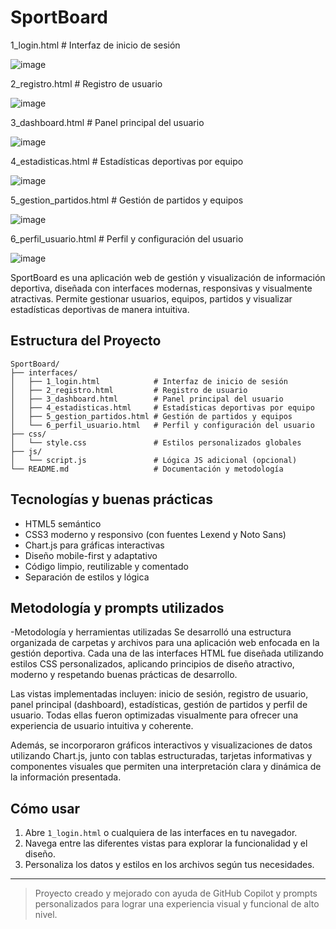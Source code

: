 # SportBoard
1_login.html            # Interfaz de inicio de sesión



![image](https://github.com/user-attachments/assets/20f5e150-23f3-4190-aad2-04ecd2c219a8)

2_registro.html         # Registro de usuario



![image](https://github.com/user-attachments/assets/1428c1ce-07a6-489f-a3e0-4ac5893fbf27)

3_dashboard.html        # Panel principal del usuario



![image](https://github.com/user-attachments/assets/013f05bb-a82a-46e5-9449-107b87327362)

4_estadisticas.html     # Estadísticas deportivas por equipo



![image](https://github.com/user-attachments/assets/8843679b-2a99-40cb-a371-86aa7b5d32c7)

5_gestion_partidos.html # Gestión de partidos y equipos



![image](https://github.com/user-attachments/assets/aa1e4441-06e4-4d41-bc54-74cfa6e259f3)

6_perfil_usuario.html   # Perfil y configuración del usuario



![image](https://github.com/user-attachments/assets/79c4ff14-c320-4966-8b24-1ba94ce730a1)

SportBoard es una aplicación web de gestión y visualización de información deportiva, diseñada con interfaces modernas, responsivas y visualmente atractivas. Permite gestionar usuarios, equipos, partidos y visualizar estadísticas deportivas de manera intuitiva.

## Estructura del Proyecto

```
SportBoard/
├── interfaces/
│   ├── 1_login.html            # Interfaz de inicio de sesión
│   ├── 2_registro.html         # Registro de usuario
│   ├── 3_dashboard.html        # Panel principal del usuario
│   ├── 4_estadisticas.html     # Estadísticas deportivas por equipo
│   ├── 5_gestion_partidos.html # Gestión de partidos y equipos
│   └── 6_perfil_usuario.html   # Perfil y configuración del usuario
├── css/
│   └── style.css               # Estilos personalizados globales
├── js/
│   └── script.js               # Lógica JS adicional (opcional)
└── README.md                   # Documentación y metodología
```

## Tecnologías y buenas prácticas
- HTML5 semántico
- CSS3 moderno y responsivo (con fuentes Lexend y Noto Sans)
- Chart.js para gráficas interactivas
- Diseño mobile-first y adaptativo
- Código limpio, reutilizable y comentado
- Separación de estilos y lógica

## Metodología y prompts utilizados
-Metodología y herramientas utilizadas
Se desarrolló una estructura organizada de carpetas y archivos para una aplicación web enfocada en la gestión deportiva. Cada una de las interfaces HTML fue diseñada utilizando estilos CSS personalizados, aplicando principios de diseño atractivo, moderno y respetando buenas prácticas de desarrollo.

Las vistas implementadas incluyen: inicio de sesión, registro de usuario, panel principal (dashboard), estadísticas, gestión de partidos y perfil de usuario. Todas ellas fueron optimizadas visualmente para ofrecer una experiencia de usuario intuitiva y coherente.

Además, se incorporaron gráficos interactivos y visualizaciones de datos utilizando Chart.js, junto con tablas estructuradas, tarjetas informativas y componentes visuales que permiten una interpretación clara y dinámica de la información presentada.



## Cómo usar
1. Abre `1_login.html` o cualquiera de las interfaces en tu navegador.
2. Navega entre las diferentes vistas para explorar la funcionalidad y el diseño.
3. Personaliza los datos y estilos en los archivos según tus necesidades.

---

> Proyecto creado y mejorado con ayuda de GitHub Copilot y prompts personalizados para lograr una experiencia visual y funcional de alto nivel.
